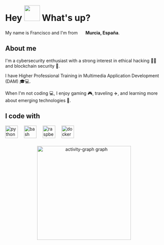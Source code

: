 <h1> Hey <img src="https://emojis.slackmojis.com/emojis/images/1577305505/7373/hand_wave.gif?1577305505" width="50" /> What's up?</h1>

<p> My name is Francisco and I'm from <img src="https://cdn-icons-png.flaticon.com/128/197/197593.png" width="17" /> <b>Murcia, España</b>. </p>


## About me
<p>I'm a cybersecurity enthusiast with a strong interest in ethical hacking 🕵️‍♂️ and blockchain security 🔐.</p>
<p>I have Higher Professional Training in Multimedia Application Development (DAM) 🎓💻.</p>
<p>When I'm not coding 💻, I enjoy gaming 🎮, traveling ✈️, and learning more about emerging technologies 🚀.</p>


## I code with
<div align="left">
  <img src="https://cdn.jsdelivr.net/gh/devicons/devicon/icons/python/python-original.svg" height="40" alt="python logo"  />
  <img width="12" />
  <img src="https://cdn.jsdelivr.net/gh/devicons/devicon/icons/bash/bash-original.svg" height="40" alt="bash logo"  />
  <img width="12" />
  <img src="https://cdn.jsdelivr.net/gh/devicons/devicon/icons/raspberrypi/raspberrypi-original.svg" height="40" alt="raspberrypi logo"  />
  <img width="12" />
  <img src="https://cdn.jsdelivr.net/gh/devicons/devicon/icons/docker/docker-original.svg" height="40" alt="docker logo"  />
</div>


###
<div align="center">
  <img src="https://github-readme-activity-graph.vercel.app/graph?username=Farlopitec&radius=16&theme=react&area=true&order=5" height="300" alt="activity-graph graph"  />
</div>
